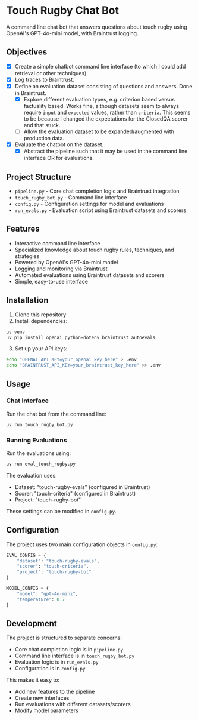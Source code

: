 # Touch Rugby Chat Bot

A command line chat bot that answers questions about touch rugby using OpenAI's GPT-4o-mini model, with Braintrust logging.

## Objectives

- [x] Create a simple chatbot command line interface (to which I could add retrieval or other techniques).
- [x] Log traces to Braintrust.
- [x] Define an evaluation dataset consisting of questions and answers. Done in Braintrust.
    - [x] Explore different evaluation types, e.g. criterion based versus factuality based. Works fine, although datasets seem to always require `input` and `expected` values, rather than `criteria`. This seems to be because I changed the expectations for the ClosedQA scorer and that stuck.
    - [ ] Allow the evaluation dataset to be expanded/augmented with production data.
- [x] Evaluate the chatbot on the dataset.
    - [x] Abstract the pipeline such that it may be used in the command line interface OR for evaluations.

## Project Structure

- `pipeline.py` - Core chat completion logic and Braintrust integration
- `touch_rugby_bot.py` - Command line interface
- `config.py` - Configuration settings for model and evaluations
- `run_evals.py` - Evaluation script using Braintrust datasets and scorers

## Features

- Interactive command line interface
- Specialized knowledge about touch rugby rules, techniques, and strategies
- Powered by OpenAI's GPT-4o-mini model
- Logging and monitoring via Braintrust
- Automated evaluations using Braintrust datasets and scorers
- Simple, easy-to-use interface

## Installation

1. Clone this repository
2. Install dependencies:
```bash
uv venv
uv pip install openai python-dotenv braintrust autoevals
```

3. Set up your API keys:
```bash
echo "OPENAI_API_KEY=your_openai_key_here" > .env
echo "BRAINTRUST_API_KEY=your_braintrust_key_here" >> .env
```

## Usage

### Chat Interface

Run the chat bot from the command line:
```bash
uv run touch_rugby_bot.py
```

### Running Evaluations

Run the evaluations using:
```bash
uv run eval_touch_rugby.py
```

The evaluation uses:
- Dataset: "touch-rugby-evals" (configured in Braintrust)
- Scorer: "touch-criteria" (configured in Braintrust)
- Project: "touch-rugby-bot"

These settings can be modified in `config.py`.

## Configuration

The project uses two main configuration objects in `config.py`:

```python
EVAL_CONFIG = {
    "dataset": "touch-rugby-evals",
    "scorer": "touch-criteria",
    "project": "touch-rugby-bot"
}

MODEL_CONFIG = {
    "model": "gpt-4o-mini",
    "temperature": 0.7
}
```

## Development

The project is structured to separate concerns:
- Core chat completion logic is in `pipeline.py`
- Command line interface is in `touch_rugby_bot.py`
- Evaluation logic is in `run_evals.py`
- Configuration is in `config.py`

This makes it easy to:
- Add new features to the pipeline
- Create new interfaces
- Run evaluations with different datasets/scorers
- Modify model parameters
